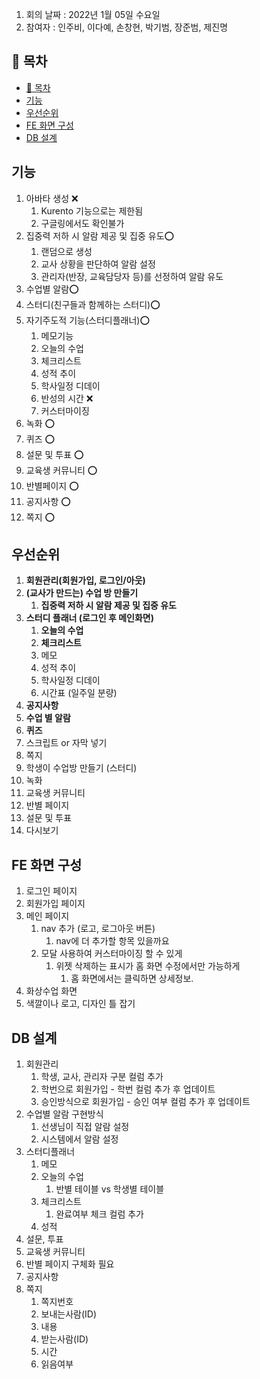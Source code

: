 1. 회의 날짜 : 2022년 1월 05일 수요일
2. 참여자 : 인주비, 이다예, 손창현, 박기범, 장준범, 제진명

## 📔 목차

- [📔 목차](#-목차)
- [기능](#기능)
- [우선순위](#우선순위)
- [FE 화면 구성](#fe-화면-구성)
- [DB 설계](#db-설계)

## 기능
1. 아바타 생성 ❌
    1. Kurento 기능으로는 제한됨
    2. 구글링에서도 확인불가
2. 집중력 저하 시 알람 제공 및 집중 유도⭕️
    1. 랜덤으로 생성
    2. 교사 상황을 판단하여 알람 설정
    3. 관리자(반장, 교육담당자 등)를 선정하여 알람 유도 
3. 수업별 알람⭕️
4. 스터디(친구들과 함께하는 스터디)⭕️
5. 자기주도적 기능(스터디플래너)⭕️
    1. 메모기능
    2. 오늘의 수업
    3. 체크리스트
    4. 성적 추이
    5. 학사일정 디데이
    6. 반성의 시간 ❌
    7. 커스터마이징
6. 녹화 ⭕️
7. 퀴즈 ⭕️
8. 설문 및 투표 ⭕️
9. 교육생 커뮤니티  ⭕️
10. 반별페이지 ⭕️
11. 공지사항 ⭕️
12. 쪽지 ⭕️

## 우선순위
1. **회원관리(회원가입, 로그인/아웃)**
2. **(교사가 만드는) 수업 방 만들기**
    1. **집중력 저하 시 알람 제공 및 집중 유도**
3. **스터디 플래너 (로그인 후 메인화면)**
    1. **오늘의 수업**
    2. **체크리스트**
    3. 메모
    4. 성적 추이
    5. 학사일정 디데이
    6. 시간표 (일주일 분량)
4. **공지사항**
5. **수업 별 알람**
6. **퀴즈**
7. 스크립트 or 자막 넣기
8. 쪽지
9. 학생이 수업방 만들기 (스터디)
10. 녹화
11. 교육생 커뮤니티
12. 반별 페이지
13. 설문 및 투표
14. 다시보기


## FE 화면 구성
1. 로그인 페이지
2. 회원가입 페이지
3. 메인 페이지
    1. nav 추가 (로고, 로그아웃 버튼)
        1. nav에 더 추가할 항목 있을까요
    1. 모달 사용하여 커스터마이징 할 수 있게
        1. 위젯 삭제하는 표시가 홈 화면 수정에서만 가능하게
            1. 홈 화면에서는 클릭하면 상세정보.
1. 화상수업 화면
1. 색깔이나 로고, 디자인 틀 잡기
 
## DB 설계
1. 회원관리
    1. 학생, 교사, 관리자 구분 컬럼 추가
    2. 학번으로 회원가입 - 학번 컬럼 추가 후 업데이트
    3. 승인방식으로 회원가입 - 승인 여부 컬럼 추가 후 업데이트
2. 수업별 알람 구현방식
    1. 선생님이 직접 알람 설정
    2. 시스템에서 알람 설정
3. 스터디플래너
    1. 메모
    2. 오늘의 수업
        1. 반별 테이블 vs 학생별 테이블
    3. 체크리스트
        1. 완료여부 체크 컬럼 추가
    4. 성적
4. 설문, 투표
5. 교육생 커뮤니티
6. 반별 페이지 구체화 필요
7. 공지사항
8. 쪽지
    1. 쪽지번호
    2. 보내는사람(ID)
    3. 내용
    4. 받는사람(ID)
    5. 시간
    6. 읽음여부